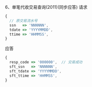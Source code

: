6、单笔代收交易查询(2011)(同步应答)
请求
```javascript
{
  // 原交易流水号
  ssn   => 'NNNNNN',
  tdate => 'YYYYMMDD',
  ttime => 'HHMMSS',
}
```
应答
```javascript
{
  resp_code => '000000',  // 交易成功
  sft_ssn   => 'NNNNNN',
  sft_tdate => 'YYYYMMDD',
  sft_ttime => 'HHMMSS',
}
```

